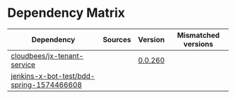 # Dependency Matrix

Dependency | Sources | Version | Mismatched versions
---------- | ------- | ------- | -------------------
[cloudbees/jx-tenant-service](https://github.com/cloudbees/jx-tenant-service) |  | [0.0.260](https://github.com/cloudbees/jx-tenant-service/releases/tag/v0.0.260) | 
[jenkins-x-bot-test/bdd-spring-1574466608](https://github.com/jenkins-x-bot-test/bdd-spring-1574466608.git) |  | []() | 
